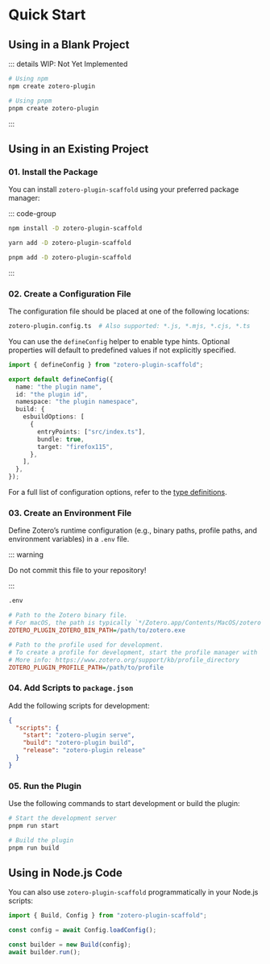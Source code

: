 # Quick Start

## Using in a Blank Project

::: details WIP: Not Yet Implemented

```bash
# Using npm
npm create zotero-plugin

# Using pnpm
pnpm create zotero-plugin
```

:::

## Using in an Existing Project

### 01. Install the Package

You can install `zotero-plugin-scaffold` using your preferred package manager:

::: code-group

```bash [npm]
npm install -D zotero-plugin-scaffold
```

```bash [yarn]
yarn add -D zotero-plugin-scaffold
```

```bash [pnpm]
pnpm add -D zotero-plugin-scaffold
```

:::

### 02. Create a Configuration File

The configuration file should be placed at one of the following locations:

```bash
zotero-plugin.config.ts  # Also supported: *.js, *.mjs, *.cjs, *.ts
```

You can use the `defineConfig` helper to enable type hints. Optional properties will default to predefined values if not explicitly specified.

```ts twoslash {4-6}
import { defineConfig } from "zotero-plugin-scaffold";

export default defineConfig({
  name: "the plugin name",
  id: "the plugin id",
  namespace: "the plugin namespace",
  build: {
    esbuildOptions: [
      {
        entryPoints: ["src/index.ts"],
        bundle: true,
        target: "firefox115",
      },
    ],
  },
});
```

For a full list of configuration options, refer to the [type definitions](https://github.com/northword/zotero-plugin-scaffold/blob/main/src/types/config.ts).

### 03. Create an Environment File

Define Zotero’s runtime configuration (e.g., binary paths, profile paths, and environment variables) in a `.env` file.

::: warning

Do not commit this file to your repository!

:::

```bash
.env
```

```ini
# Path to the Zotero binary file.
# For macOS, the path is typically `*/Zotero.app/Contents/MacOS/zotero`.
ZOTERO_PLUGIN_ZOTERO_BIN_PATH=/path/to/zotero.exe

# Path to the profile used for development.
# To create a profile for development, start the profile manager with `/path/to/zotero.exe -p`.
# More info: https://www.zotero.org/support/kb/profile_directory
ZOTERO_PLUGIN_PROFILE_PATH=/path/to/profile
```

### 04. Add Scripts to `package.json`

Add the following scripts for development:

```json
{
  "scripts": {
    "start": "zotero-plugin serve",
    "build": "zotero-plugin build",
    "release": "zotero-plugin release"
  }
}
```

### 05. Run the Plugin

Use the following commands to start development or build the plugin:

```bash
# Start the development server
pnpm run start

# Build the plugin
pnpm run build
```

## Using in Node.js Code

You can also use `zotero-plugin-scaffold` programmatically in your Node.js scripts:

```ts
import { Build, Config } from "zotero-plugin-scaffold";

const config = await Config.loadConfig();

const builder = new Build(config);
await builder.run();
```
